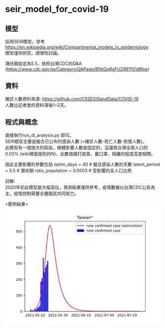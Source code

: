 # seir_model_for_covid-19

## 模型
採用SEIR模型，參考 https://en.wikipedia.org/wiki/Compartmental_models_in_epidemiology   
模型僅供研究，請理性討論。

潛伏期設定為5.5，依照台灣CDC的Q&A (https://www.cdc.gov.tw/Category/QAPage/B5ttQxRgFUZlRFPS1dRliw)  

## 資料
確診人數資料來源: https://github.com/CSSEGISandData/COVID-19  
人數比記者會的資料落後1~2天。

## 程式與概念 
直接執行run_dl_analysis.py 即可。  
SEIR模型主要是擬合已公布的感染人數 (=確診人數-死亡人數-恢復人數)。   
此模型有一個很大的假設，總體影響人數是固定的，這邊取台灣全部人口的0.03% (wiki裡面提到的N)，此數值跟打疫苗、戴口罩、隔離的程度高度相關。   

因此主要影響的參數包括
optim_days = 40   # 擬合感染人數的天數
latent_period = 5.5   # 潛伏期
ratio_population = 0.0003 # 受影響的全人口比例 

註解:  
2020年初此模型是大幅高估，預測結果僅供參考，疫情數據以台灣CDC公告為主，疫情控制需要全體國民共同努力。 
 

<範例結果>    
![image](https://github.com/andrewwang7/seir_model_for_covid-19/blob/master/~result/Taiwan.png)
